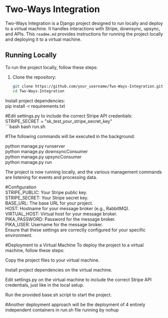 

# Two-Ways Integration

Two-Ways Integration is a Django project designed to run locally and deploy to a virtual machine. It handles interactions with Stripe, downsync, upsync, and APIs. This `readme.md` provides instructions for running the project locally and deploying it to a virtual machine.

## Running Locally

To run the project locally, follow these steps:

1. Clone the repository:

   ```bash
   git clone https://github.com/your_username/Two-Ways-Integration.git
   cd Two-Ways-Integration


Install project dependencies:<br>
pip install -r requirements.txt


#Edit settings.py to include the correct Stripe API credentials:<br>
       STRIPE_SECRET = "sk_test_your_stripe_secret_key"<br>
    ```bash
       bash run.sh
       
#The following commands will be executed in the background:<br>

python manage.py runserver<br>
python manage.py downsyncConsumer<br>
python manage.py upsyncConsumer<br>
python manage.py run<br>

The project is now running locally, and the various management commands are listening for events and processing data. <br>

#Configuration<br>
STRIPE_PUBLIC: Your Stripe public key.<br>
STRIPE_SECRET: Your Stripe secret key.<br>
BASE_URL: The base URL for your project.<br>
HOST: Hostname for your message broker (e.g., RabbitMQ).<br>
VIRTUAL_HOST: Virtual host for your message broker.<br>
PIKA_PASSWORD: Password for the message broker.<br>
PIKA_USER: Username for the message broker.<br>
Ensure that these settings are correctly configured for your specific environment.<br>



#Deployment to a Virtual Machine
To deploy the project to a virtual machine, follow these steps:

Copy the project files to your virtual machine.

Install project dependencies on the virtual machine.

Edit settings.py on the virtual machine to include the correct Stripe API credentials, just like in the local setup.

Run the provided base.sh script to start the project.


#Another deployment approach will be the deployment of 4 entirely independent containers in run.sh file running by nohup 
